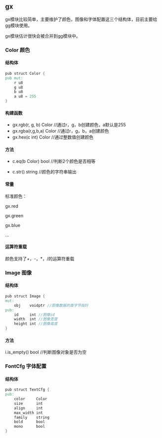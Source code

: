 ## gx

gx模块比较简单，主要维护了颜色，图像和字体配置这三个结构体，目前主要给gg模块使用。

gx模块估计很快会被合并到gg模块中。

### Color 颜色

#### 结构体

```v
pub struct Color {
pub mut:
	r u8
	g u8
	b u8
	a u8 = 255
}
```

#### 构建函数

- gx.rgb(r, g, b) Color  //通过r，g，b创建颜色，a默认是255
- gx.rgba(r,g,b,a) Color //通过r，g，b，a创建颜色
- gx.hex(c int) Color //通过整数值创建颜色

#### 方法


- c.eq(b Color) bool //判断2个颜色是否相等


- c.str() string //颜色的字符串输出

#### 常量

标准颜色：

gx.red

gx.green

gx.blue

...

#### 运算符重载

颜色支持了+，-，*，/的运算符重载

### Image 图像

#### 结构体

```v
pub struct Image {
mut:
	obj    voidptr //图像数据的首字节指针
pub:
	id     int //图像id
	width  int //图像宽度
	height int //图像高度
}
```

#### 方法

i.is_empty() bool //判断图像对象是否为空

### FontCfg 字体配置

#### 结构体

```v
pub struct TextCfg {
pub:
	color     Color
	size      int
	align     int
	max_width int
	family    string
	bold      bool
	mono      bool
}
```



